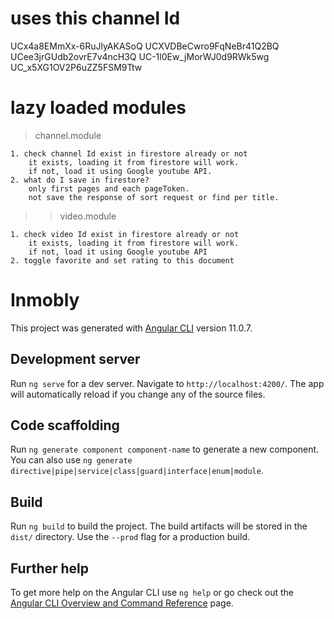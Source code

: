 # uses this channel Id

UCx4a8EMmXx-6RuJlyAKASoQ
UCXVDBeCwro9FqNeBr41Q2BQ
UCee3jrGUdb2ovrE7v4ncH3Q
UC-1l0Ew_jMorWJ0d9RWk5wg
UC_x5XG1OV2P6uZZ5FSM9Ttw

# lazy loaded modules

> channel.module

    1. check channel Id exist in firestore already or not
        it exists, loading it from firestore will work.
        if not, load it using Google youtube API.
    2. what do I save in firestore?
        only first pages and each pageToken.
        not save the response of sort request or find per title.

> > video.module

    1. check video Id exist in firestore already or not
        it exists, loading it from firestore will work.
        if not, load it using Google youtube API
    2. toggle favorite and set rating to this document

# Inmobly

This project was generated with [Angular CLI](https://github.com/angular/angular-cli) version 11.0.7.

## Development server

Run `ng serve` for a dev server. Navigate to `http://localhost:4200/`. The app will automatically reload if you change any of the source files.

## Code scaffolding

Run `ng generate component component-name` to generate a new component. You can also use `ng generate directive|pipe|service|class|guard|interface|enum|module`.

## Build

Run `ng build` to build the project. The build artifacts will be stored in the `dist/` directory. Use the `--prod` flag for a production build.

## Further help

To get more help on the Angular CLI use `ng help` or go check out the [Angular CLI Overview and Command Reference](https://angular.io/cli) page.

